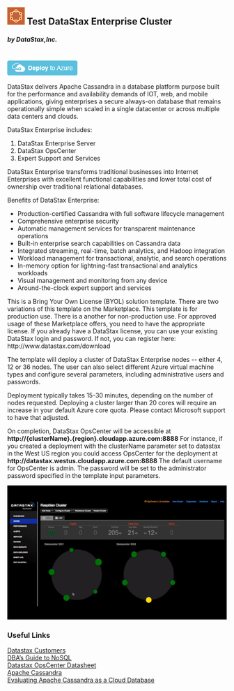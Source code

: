 
## <img src="images/Logo_Datastax.png"/> Test DataStax Enterprise Cluster 
##### by DataStax,Inc.
<br/>
<a href="https://portal.azure.com/#create/datastax.datastax-enterprise-cluster byol-non-production">
<img src="images/deploybutton.png"/>    
</a>

<p>DataStax delivers Apache Cassandra in a database platform purpose built for the performance and availability demands of IOT, web, and mobile applications, giving enterprises a secure always-on database that remains operationally simple when scaled in a single datacenter or across multiple data centers and clouds.</p>

<p>DataStax Enterprise includes:</p>

<ol>
<li>DataStax Enterprise Server</li>
<li>DataStax OpsCenter</li>
<li>Expert Support and Services</li>
</ol>

<p>DataStax Enterprise transforms traditional businesses into Internet Enterprises with excellent functional capabilities and lower total cost of ownership over traditional relational databases.</p>

<p>Benefits of DataStax Enterprise:</p>

<ul>
<li>Production-certified Cassandra with full software lifecycle management</li>
<li>Comprehensive enterprise security</li>
<li>Automatic management services for transparent maintenance operations</li>
<li>Built-in enterprise search capabilities on Cassandra data</li>
<li>Integrated streaming, real-time, batch analytics, and Hadoop integration</li>
<li>Workload management for transactional, analytic, and search operations</li>
<li>In-memory option for lightning-fast transactional and analytics workloads</li>
<li>Visual management and monitoring from any device</li>
<li>Around-the-clock expert support and services</li>
</ul>

<p>This is a Bring Your Own License (BYOL) solution template. There are two variations of this template on the Marketplace. This template is for production use.  There is a another for non-production use. For approved usage of these Marketplace offers, you need to have the appropriate license. If you already have a DataStax license, you can use your existing DataStax login and password.  If not, you can register here: http://www.datastax.com/download</p>

<p>The template will deploy a cluster of DataStax Enterprise nodes -- either 4, 12 or 36 nodes.  The user can also select different Azure virtual machine types and configure several parameters, including administrative users and passwords.</p>

<p>Deployment typically takes 15-30 minutes, depending on the number of nodes requested.  Deploying a cluster larger than 20 cores will require an increase in your default Azure core quota.  Please contact Microsoft support to have that adjusted.</p>

<p>On completion, DataStax OpsCenter will be accessible at <b>http://{clusterName}.{region}.cloudapp.azure.com:8888</b> For instance, if you created a deployment with the clusterName parameter set to datastax in the West US region you could access OpsCenter for the deployment at <b>http://datastax.westus.cloudapp.azure.com:8888</b> The default username for OpsCenter is admin.  The password will be set to the administrator password specified in the template input parameters.</p>

<p>
<img src="images/Datastax_image.png"/>
<p>


### Useful Links

<a href="http://www.datastax.com/customers">Datastax Customers</a><br/>
<a href="http://www.datastax.com/dbas-guide-to-nosql">DBA’s Guide to NoSQL</a><br/>
<a href="http://www.datastax.com/wp-content/uploads/2013/10/DS_DataStax_DevCenter.pdf">Datastax OpsCenter Datasheet</a><br/>
<a href="http://cassandra.apache.org/">Apache Cassandra</a><br/>
<a href="http://www.datastax.com/resources/whitepapers/evaluating-apache-cassandra">Evaluating Apache Cassandra as a Cloud Database</a><br/>



